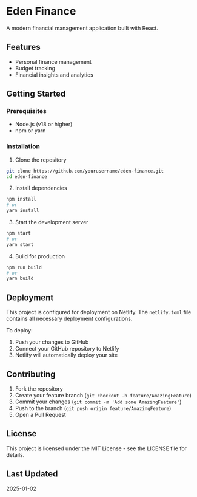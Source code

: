 # Eden Finance

A modern financial management application built with React.

## Features

- Personal finance management
- Budget tracking
- Financial insights and analytics

## Getting Started

### Prerequisites

- Node.js (v18 or higher)
- npm or yarn

### Installation

1. Clone the repository
```bash
git clone https://github.com/yourusername/eden-finance.git
cd eden-finance
```

2. Install dependencies
```bash
npm install
# or
yarn install
```

3. Start the development server
```bash
npm start
# or
yarn start
```

4. Build for production
```bash
npm run build
# or
yarn build
```

## Deployment

This project is configured for deployment on Netlify. The `netlify.toml` file contains all necessary deployment configurations.

To deploy:
1. Push your changes to GitHub
2. Connect your GitHub repository to Netlify
3. Netlify will automatically deploy your site

## Contributing

1. Fork the repository
2. Create your feature branch (`git checkout -b feature/AmazingFeature`)
3. Commit your changes (`git commit -m 'Add some AmazingFeature'`)
4. Push to the branch (`git push origin feature/AmazingFeature`)
5. Open a Pull Request

## License

This project is licensed under the MIT License - see the LICENSE file for details.

## Last Updated
2025-01-02
